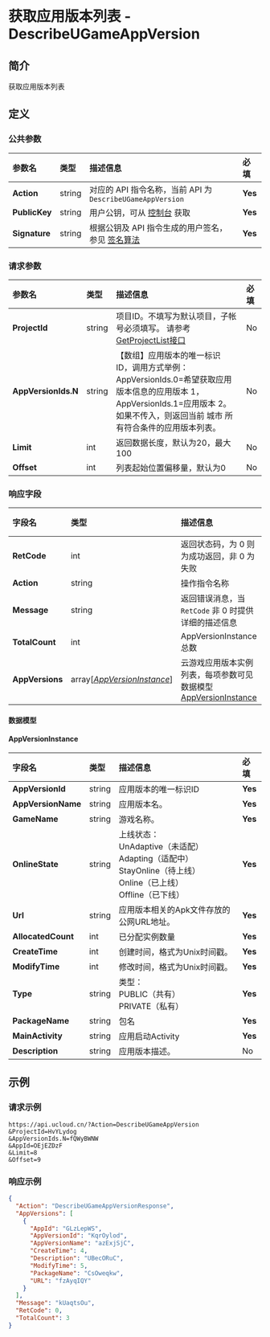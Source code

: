 # 获取应用版本列表 - DescribeUGameAppVersion

## 简介

获取应用版本列表









## 定义

### 公共参数

| 参数名 | 类型 | 描述信息 | 必填 |
|:---|:---|:---|:---|
| **Action**     | string  | 对应的 API 指令名称，当前 API 为 `DescribeUGameAppVersion`                        | **Yes** |
| **PublicKey**  | string  | 用户公钥，可从 [控制台](https://console.ucloud.cn/uapi/apikey) 获取                                             | **Yes** |
| **Signature**  | string  | 根据公钥及 API 指令生成的用户签名，参见 [签名算法](api/summary/signature.md)  | **Yes** |

### 请求参数

| 参数名 | 类型 | 描述信息 | 必填 |
|:---|:---|:---|:---|
| **ProjectId** | string | 项目ID。不填写为默认项目，子帐号必须填写。 请参考[GetProjectList接口](https://docs.ucloud.cn/api/summary/get_project_list) |No|
| **AppVersionIds.N** | string | 【数组】应用版本的唯一标识 ID，调用方式举例：AppVersionIds.0=希望获取应用版本信息的应用版本 1，AppVersionIds.1=应用版本 2。 如果不传入，则返回当前 城市 所有符合条件的应用版本列表。 |No|
| **Limit** | int | 返回数据长度，默认为20，最大100 |No|
| **Offset** | int | 列表起始位置偏移量，默认为0 |No|

### 响应字段

| 字段名 | 类型 | 描述信息 | 必填 |
|:---|:---|:---|:---|
| **RetCode** | int | 返回状态码，为 0 则为成功返回，非 0 为失败 |**Yes**|
| **Action** | string | 操作指令名称 |**Yes**|
| **Message** | string | 返回错误消息，当 `RetCode` 非 0 时提供详细的描述信息 |No|
| **TotalCount** | int | AppVersionInstance总数 |**Yes**|
| **AppVersions** | array[[*AppVersionInstance*](#AppVersionInstance)] | 云游戏应用版本实例列表，每项参数可见数据模型 [AppVersionInstance](#AppVersionInstance) |**Yes**|

#### 数据模型


#### AppVersionInstance

| 字段名 | 类型 | 描述信息 | 必填 |
|:---|:---|:---|:---|
| **AppVersionId** | string | 应用版本的唯一标识ID |**Yes**|
| **AppVersionName** | string | 应用版本名。 |**Yes**|
| **GameName** | string | 游戏名称。 |**Yes**|
| **OnlineState** | string | 上线状态：<br />UnAdaptive（未适配）<br />Adapting（适配中）<br />StayOnline（待上线）<br />Online（已上线）<br />Offline（已下线） |**Yes**|
| **Url** | string | 应用版本相关的Apk文件存放的公网URL地址。 |**Yes**|
| **AllocatedCount** | int | 已分配实例数量 |**Yes**|
| **CreateTime** | int | 创建时间，格式为Unix时间戳。 |**Yes**|
| **ModifyTime** | int | 修改时间，格式为Unix时间戳。 |**Yes**|
| **Type** | string | 类型：<br />PUBLIC（共有）<br />PRIVATE（私有） |**Yes**|
| **PackageName** | string | 包名 |**Yes**|
| **MainActivity** | string | 应用启动Activity |**Yes**|
| **Description** | string | 应用版本描述。 |No|

## 示例

### 请求示例
    
```
https://api.ucloud.cn/?Action=DescribeUGameAppVersion
&ProjectId=HvYLydog
&AppVersionIds.N=fQWyBWNW
&AppId=OEjEZDzF
&Limit=8
&Offset=9
```

### 响应示例
    
```json
{
  "Action": "DescribeUGameAppVersionResponse",
  "AppVersions": [
    {
      "AppId": "GLzLepWS",
      "AppVersionId": "KqrOylod",
      "AppVersionName": "azExjSjC",
      "CreateTime": 4,
      "Description": "UBecORuC",
      "ModifyTime": 5,
      "PackageName": "CsOweqkw",
      "URL": "fzAyqIQY"
    }
  ],
  "Message": "kUaqtsOu",
  "RetCode": 0,
  "TotalCount": 3
}
```





